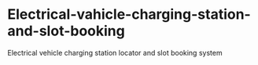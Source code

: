 # Electrical-vahicle-charging-station-and-slot-booking
Electrical vehicle charging station locator and slot booking system
